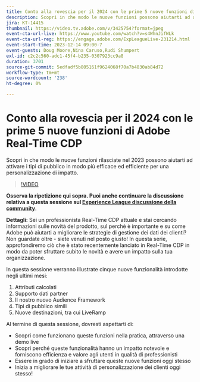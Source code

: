 ```yaml
---
title: Conto alla rovescia per il 2024 con le prime 5 nuove funzioni di Adobe Real-Time CDP
description: Scopri in che modo le nuove funzioni possono aiutarti ad attivare i tipi di pubblico in modo più efficace ed efficiente per una personalizzazione di impatto.
jira: KT-14415
thumbnail: https://video.tv.adobe.com/v/3425754?format=jpeg
event-cta-url-live: https://www.youtube.com/watch?v=s4WhnJifWLk
event-cta-url-reg: https://engage.adobe.com/ExpLeagueLive-231214.html
event-start-time: 2023-12-14 09:00-7
event-guests: Doug Moore,Nina Caruso,Rudi Shumpert
exl-id: c2c2c560-adc1-45f4-b235-0307923cc9a8
duration: 3701
source-git-commit: 5edfadf5b805161f9624068f70a7b4830ab84d72
workflow-type: tm+mt
source-wordcount: '238'
ht-degree: 0%

---
```


# Conto alla rovescia per il 2024 con le prime 5 nuove funzioni di Adobe Real-Time CDP

Scopri in che modo le nuove funzioni rilasciate nel 2023 possono aiutarti ad attivare i tipi di pubblico in modo più efficace ed efficiente per una personalizzazione di impatto.

>[!VIDEO](https://video.tv.adobe.com/v/3425754/?quality=12&learn=on)

**Osserva la ripetizione qui sopra. Puoi anche continuare la discussione relativa a questa sessione sul [Experience League discussione della community](https://experienceleaguecommunities.adobe.com/t5/real-time-customer-data-platform/experience-league-live-post-session-discussion-countdown-to-2024/m-p/639558#M14)**.

**Dettagli:**
Sei un professionista Real-Time CDP attuale e stai cercando informazioni sulle novità del prodotto, sul perché è importante e su come Adobe può aiutarti a migliorare le strategie di gestione dei dati dei clienti? Non guardate oltre - siete venuti nel posto giusto! In questa serie, approfondiremo ciò che è stato recentemente lanciato in Real-Time CDP in modo da poter sfruttare subito le novità e avere un impatto sulla tua organizzazione.

In questa sessione verranno illustrate cinque nuove funzionalità introdotte negli ultimi mesi:

1. Attributi calcolati
2. Supporto dati partner
3. Il nostro nuovo Audience Framework
4. Tipi di pubblico simili
5. Nuove destinazioni, tra cui LiveRamp

Al termine di questa sessione, dovresti aspettarti di:

* Scopri come funzionano queste funzioni nella pratica, attraverso una demo live
* Scopri perché queste funzionalità hanno un impatto notevole e forniscono efficienza e valore agli utenti in qualità di professionisti
* Essere in grado di iniziare a sfruttare queste nuove funzioni oggi stesso
* Inizia a migliorare le tue attività di personalizzazione dei clienti oggi stesso!
